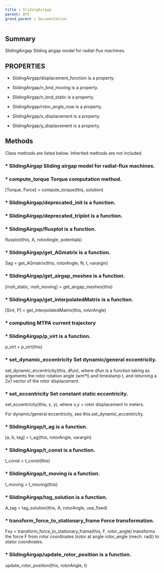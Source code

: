 ```yaml
---
title : SlidingAirgap
parent: API
grand_parent : Documentation
---
```

## Summary
SlidingAirgap Sliding airgap model for radial-flux machines.
## PROPERTIES
* SlidingAirgap/displacement_function is a property.

* SlidingAirgap/n_bnd_moving is a property.

* SlidingAirgap/n_bnd_static is a property.

* SlidingAirgap/rotor_angle_now is a property.

* SlidingAirgap/x_displacement is a property.

* SlidingAirgap/y_displacement is a property.

## Methods
Class methods are listed below. Inherited methods are not included.
### * SlidingAirgap Sliding airgap model for radial-flux machines.

### * compute_torque Torque computation method.

[Torque, Force] = compute_torque(this, solution)

### * SlidingAirgap/deprecated_init is a function.

### * SlidingAirgap/deprecated_triplot is a function.

### * SlidingAirgap/fluxplot is a function.
fluxplot(this, A, rotorAngle, potentials)

### * SlidingAirgap/get_AGmatrix is a function.
Sag = get_AGmatrix(this, rotorAngle, N, t, varargin)

### * SlidingAirgap/get_airgap_meshes is a function.
[msh_static, msh_moving] = get_airgap_meshes(this)

### * SlidingAirgap/get_interpolatedMatrix is a function.
[Sint, P] = get_interpolatedMatrix(this, rotorAngle)

### * computing MTPA current trajectory

### * SlidingAirgap/p_virt is a function.
p_virt = p_virt(this)

### * set_dynamic_eccentricity Set dynamic/general eccentricity.

set_dynamic_eccentricity(this, dfun), where dfun is a
function taking as arguments the rotor rotation angle (wm*t)
and timestamp t, and returning a 2x1 vector of the rotor
displacement.

### * set_eccentricity Set constant static eccentricity.

set_eccentricity(this, x, y), where x,y = rotor displacement
in meters.

For dynamic/general eccentricity, see
this.set_dynamic_eccentricity.

### * SlidingAirgap/t_ag is a function.
[a, b, tag] = t_ag(this, rotorAngle, varargin)

### * SlidingAirgap/t_const is a function.
t_const = t_const(this)

### * SlidingAirgap/t_moving is a function.
t_moving = t_moving(this)

### * SlidingAirgap/tag_solution is a function.
A_tag = tag_solution(this, A, rotorAngle, use_fixed)

### * transform_force_to_stationary_frame Force transformation.

Fxy = transform_force_to_stationary_frame(this, F, rotor_angle)
transforms the force F from rotor coordinates (rotor at angle
rotor_angle (mech. rad)) to stator coordinates.

### * SlidingAirgap/update_rotor_position is a function.
update_rotor_position(this, rotorAngle, t)

